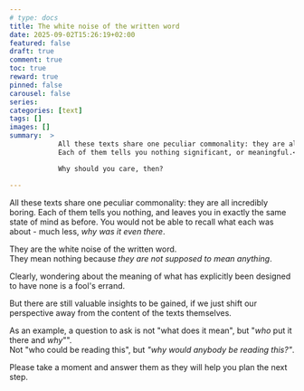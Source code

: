 ```yaml
---
# type: docs 
title: The white noise of the written word
date: 2025-09-02T15:26:19+02:00
featured: false
draft: true
comment: true
toc: true
reward: true
pinned: false
carousel: false
series:
categories: [text]
tags: []
images: []
summary:  > 
            All these texts share one peculiar commonality: they are all incredibly boring.
            Each of them tells you nothing significant, or meaningful.<br>

            Why should you care, then?

---
```



All these texts share one peculiar commonality: they are all incredibly boring. 
Each of them tells you nothing, and leaves you in exactly the same state of mind as before.
You would not be able to recall what each was about - much less, *why was it even there*.  

They are the white noise of the written word.  
They mean nothing because *they are not supposed to mean anything*.

Clearly, wondering about the meaning of what has explicitly been
designed to have none is a fool's errand. 

But there are still valuable insights to be gained, if we just shift our
perspective away from the content of the texts themselves.


As an example, a question to ask is not "what does it mean", but "*who* put it there and *why*"".  
Not "who could be reading this", but *"why would anybody be reading this?"*. 

Please take a moment and answer them as they will help you plan the next step.

